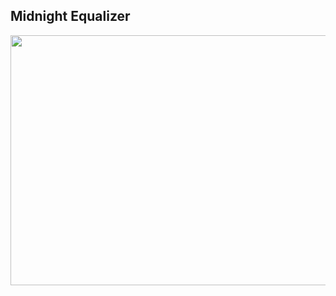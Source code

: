 ## Midnight Equalizer

<p align="center">
<img src="https://github.com/Team-Roulette/Midnight-Equalizer/assets/101652649/f00322fe-e853-4470-9b4e-45354aed34a0"
  width="800" height="400">
</p>

